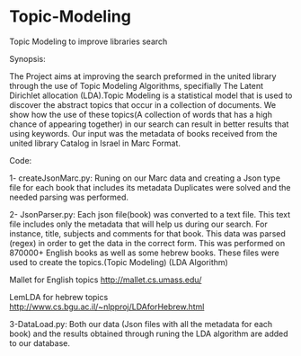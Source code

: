 # Topic-Modeling
Topic Modeling to improve libraries search

Synopsis:

The Project aims at improving the search preformed in the united library through the use of Topic Modeling Algorithms, specifially
The Latent Dirichlet allocation (LDA).Topic Modeling is a statistical model that is used to discover the abstract topics that 
occur in a collection of documents. We show how the use of these topics(A collection of words that has a high chance of appearing
together) in our search can result in better results that using keywords.
Our input was the metadata of books received from the united library Catalog in Israel in Marc Format.

Code:

1- createJsonMarc.py: Runing on our Marc data and creating a Json type file for each book that includes its metadata       Duplicates were solved and the needed parsing was performed.

2- JsonParser.py: Each json file(book) was converted to a text file. This text file includes only the metadata that will help us during our search. For instance, title, subjects and comments for that book. This data was parsed (regex) in order to   get the data in the correct form. This was performed on 870000+ English books as well as some hebrew books. 
These files were used to create the topics.(Topic Modeling) (LDA Algorithm)

Mallet for English topics  http://mallet.cs.umass.edu/

LemLDA for hebrew topics   http://www.cs.bgu.ac.il/~nlpproj/LDAforHebrew.html
   
3-DataLoad.py: Both our data (Json files with all the metadata for each book) and the results obtained through runing the LDA algorithm are added to our database.
